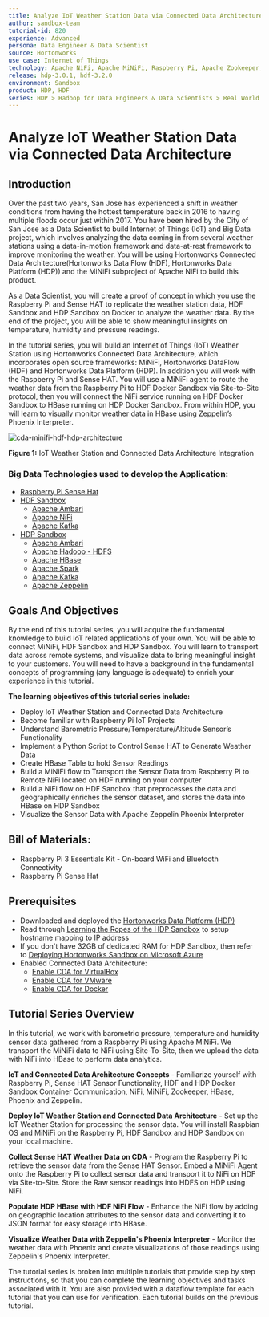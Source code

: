 ```yaml
---
title: Analyze IoT Weather Station Data via Connected Data Architecture
author: sandbox-team
tutorial-id: 820
experience: Advanced
persona: Data Engineer & Data Scientist
source: Hortonworks
use case: Internet of Things
technology: Apache NiFi, Apache MiNiFi, Raspberry Pi, Apache Zookeeper, Apache HBase, Apache Phoenix
release: hdp-3.0.1, hdf-3.2.0
environment: Sandbox
product: HDP, HDF
series: HDP > Hadoop for Data Engineers & Data Scientists > Real World Examples, HDF > Develop Data Flow & Streaming Applications > Real World Examples
---
```


# Analyze IoT Weather Station Data via Connected Data Architecture

## Introduction

Over the past two years, San Jose has experienced a shift in weather conditions from having the hottest temperature back in 2016 to having multiple floods occur just within 2017. You have been hired by the City of San Jose as a Data Scientist to build Internet of Things (IoT) and Big Data project, which involves analyzing the data coming in from several weather stations using a data-in-motion framework and data-at-rest framework to improve monitoring the weather. You will be using Hortonworks Connected Data Architecture(Hortonworks Data Flow (HDF), Hortonworks Data Platform (HDP)) and the MiNiFi subproject of Apache NiFi to build this product.

As a Data Scientist, you will create a proof of concept in which you use the Raspberry Pi and Sense HAT to replicate the weather station data, HDF Sandbox and HDP Sandbox on Docker to analyze the weather data. By the end of the project, you will be able to show meaningful insights on temperature, humidity and pressure readings.

In the tutorial series, you will build an Internet of Things (IoT) Weather Station using Hortonworks Connected Data Architecture, which incorporates open source frameworks: MiNiFi, Hortonworks DataFlow (HDF) and Hortonworks Data Platform (HDP). In addition you will work with the Raspberry Pi and Sense HAT. You will use a MiNiFi agent to route the weather data from the Raspberry Pi to HDF Docker Sandbox via Site-to-Site protocol, then you will connect the NiFi service running on HDF Docker Sandbox to HBase running on HDP Docker Sandbox. From within HDP, you will learn to visually monitor weather data in HBase using Zeppelin’s Phoenix Interpreter.

![cda-minifi-hdf-hdp-architecture](assets/tutorial1/cda-minifi-hdf-hdp-architecture.png)

**Figure 1:** IoT Weather Station and Connected Data Architecture Integration

### Big Data Technologies used to develop the Application:

- [Raspberry Pi Sense Hat](https://projects.raspberrypi.org/en/projects/getting-started-with-the-sense-hat)
- [HDF Sandbox](https://hortonworks.com/products/data-platforms/hdf/)
    - [Apache Ambari](https://ambari.apache.org/)
    - [Apache NiFi](https://nifi.apache.org/)
    - [Apache Kafka](http://kafka.apache.org/)
- [HDP Sandbox](https://hortonworks.com/products/data-platforms/hdp/)
    - [Apache Ambari](https://ambari.apache.org/)
    - [Apache Hadoop - HDFS](https://hadoop.apache.org/docs/r3.1.1/)
    - [Apache HBase](https://hbase.apache.org/)
    - [Apache Spark](https://spark.apache.org/)
    - [Apache Kafka](http://kafka.apache.org/)
    - [Apache Zeppelin](https://zeppelin.apache.org/)

## Goals And Objectives

By the end of this tutorial series, you will acquire the fundamental knowledge to build IoT related applications of your own. You will be able to connect MiNiFi, HDF Sandbox and HDP Sandbox. You will learn to transport data across remote systems, and visualize data to bring meaningful insight to your customers. You will need to have a background in the fundamental concepts of programming (any language is adequate) to enrich your experience in this tutorial.

**The learning objectives of this tutorial series include:**

- Deploy IoT Weather Station and Connected Data Architecture
- Become familiar with Raspberry Pi IoT Projects
- Understand Barometric Pressure/Temperature/Altitude Sensor’s Functionality
- Implement a Python Script to Control Sense HAT to Generate Weather Data
- Create HBase Table to hold Sensor Readings
- Build a MiNiFi flow to Transport the Sensor Data from Raspberry Pi to Remote NiFi located on HDF running on your computer
- Build a NiFi flow on HDF Sandbox that preprocesses the data and geographically enriches the sensor dataset, and stores the data into HBase on HDP Sandbox
- Visualize the Sensor Data with Apache Zeppelin Phoenix Interpreter

## Bill of Materials:

- Raspberry Pi 3 Essentials Kit - On-board WiFi and Bluetooth Connectivity
- Raspberry Pi Sense Hat

## Prerequisites

- Downloaded and deployed the [Hortonworks Data Platform (HDP)](https://hortonworks.com/downloads/#sandbox)
- Read through [Learning the Ropes of the HDP Sandbox](https://hortonworks.com/tutorial/learning-the-ropes-of-the-hortonworks-sandbox/) to setup hostname mapping to IP address
- If you don't have 32GB of dedicated RAM for HDP Sandbox, then refer to [Deploying Hortonworks Sandbox on Microsoft Azure](https://hortonworks.com/tutorial/sandbox-deployment-and-install-guide/section/4/)
- Enabled Connected Data Architecture:
  - [Enable CDA for VirtualBox](https://hortonworks.com/tutorial/sandbox-deployment-and-install-guide/section/1/#enable-connected-data-architecture-cda---advanced-topic)
  - [Enable CDA for VMware](https://hortonworks.com/tutorial/sandbox-deployment-and-install-guide/section/2/#enable-connected-data-architecture-cda---advanced-topic)
  - [Enable CDA for Docker](https://hortonworks.com/tutorial/sandbox-deployment-and-install-guide/section/3/#enable-connected-data-architecture-cda---advanced-topic)

## Tutorial Series Overview

In this tutorial, we work with barometric pressure, temperature and humidity sensor data gathered from a Raspberry Pi using Apache MiNiFi. We transport the MiNiFi data to NiFi using Site-To-Site, then we upload the data with NiFi into HBase to perform data analytics.

<!--

This tutorial consists of two tracks, one track in which users have the IoT Weather Station Hardware Kit and the other in which users do not have the kit, so they use simulated data:

| IoT Weather Station Hardware Kit | Track Path |
| :------------- | :------------- |
| Yes I have it     | Follow Track 1  |
| No I don't     | Follow Track 2  |


### Track 1: Tutorial Using IoT Weather Station Hardware

-->

**IoT and Connected Data Architecture Concepts** - Familiarize yourself with Raspberry Pi, Sense HAT Sensor Functionality, HDF and HDP Docker Sandbox Container Communication, NiFi, MiNiFi, Zookeeper, HBase, Phoenix and Zeppelin.

**Deploy IoT Weather Station and Connected Data Architecture** - Set up the IoT Weather Station for processing the sensor data. You will install Raspbian OS and MiNiFi on the Raspberry Pi, HDF Sandbox and HDP Sandbox on your local machine.

**Collect Sense HAT Weather Data on CDA** - Program the Raspberry Pi to retrieve the sensor data from the Sense HAT Sensor. Embed a MiNiFi Agent onto the Raspberry Pi to collect sensor data and transport it to NiFi on HDF via Site-to-Site. Store the Raw sensor readings into HDFS on HDP using NiFi.

**Populate HDP HBase with HDF NiFi Flow** - Enhance the NiFi flow by adding on geographic location attributes to the sensor data and converting it to JSON format for easy storage into HBase.

**Visualize Weather Data with Zeppelin's Phoenix Interpreter** - Monitor the weather data with Phoenix and create visualizations of those readings using Zeppelin's Phoenix Interpreter.

<!--

### Track 2: Tutorial using Simulated Data

**Visualize IoT Weather Data from Multiple Stations** - Deploy multiple Docker MiNiFi containers in your Guest VM Docker Network, which pull their own data seeds, simulating the sensor data that would be pulled in from the Sense HAT and route the data from those edge node containers to the remote HDF container where NiFi is running. You will import a NiFi flow, this template has multiple input ports it listens in on incoming data coming from the MiNiFi Weather Station agents and then preprocesses the data, adding geographic location insights, converting the data to JSON and storing it into HBase. You will create a Phoenix table in Zeppelin and visualize the data.

-->

The tutorial series is broken into multiple tutorials that provide step by step instructions, so that you can complete the learning objectives and tasks associated with it. You are also provided with a dataflow template for each tutorial that you can use for verification. Each tutorial builds on the previous tutorial.
